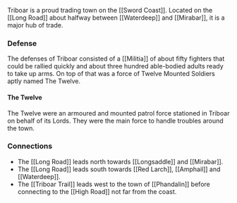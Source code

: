 Triboar is a proud trading town on the [[Sword Coast]]. Located on the [[Long Road]] about halfway between [[Waterdeep]] and [[Mirabar]], it is a major hub of trade.

### Defense
The defenses of Triboar consisted of a [[Militia]] of about fifty fighters that could be rallied quickly and about three hundred able-bodied adults ready to take up arms. On top of that was a force of Twelve Mounted Soldiers aptly named The Twelve.

#### The Twelve
The Twelve were an armoured and mounted patrol force stationed in Triboar on behalf of its Lords. They were the main force to handle troubles around the town.

### Connections
* The [[Long Road]] leads north towards [[Longsaddle]] and [[Mirabar]].
* The [[Long Road]] leads south towards [[Red Larch]], [[Amphail]] and [[Waterdeep]].
* The [[Triboar Trail]] leads west to the town of [[Phandalin]] before connecting to the [[High Road]] not far from the coast.